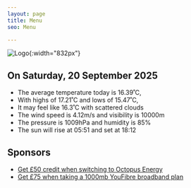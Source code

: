 ```yaml
---
layout: page
title: Menu
seo: Menu

---
```


![Logo](/images/logo.jpg){:width="832px"}

<!-- weather_marker starts -->
## On Saturday, 20 September 2025

- The average temperature today is 16.39˚C,
- With highs of 17.21˚C and lows of 15.47˚C,
- It may feel like 16.3˚C with scattered clouds
- The wind speed is 4.12m/s and visibility is 10000m
- The pressure is 1009hPa and humidity is 85%
- The sun will rise at 05:51 and set at 18:12

<!-- weather_marker ends -->

## Sponsors

- [Get £50 credit when switching to Octopus Energy](https://bit.ly/3oD1nnS)
- [Get £75 when taking a 1000mb YouFibre broadband plan](https://aklam.io/91zWhU?)
